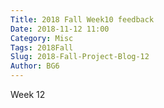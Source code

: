 ```yaml
--- 
Title: 2018 Fall Week10 feedback
Date: 2018-11-12 11:00
Category: Misc
Tags: 2018Fall
Slug: 2018-Fall-Project-Blog-12
Author: BG6
---
```


Week 12

<!-- PELICAN_END_SUMMARY -->



